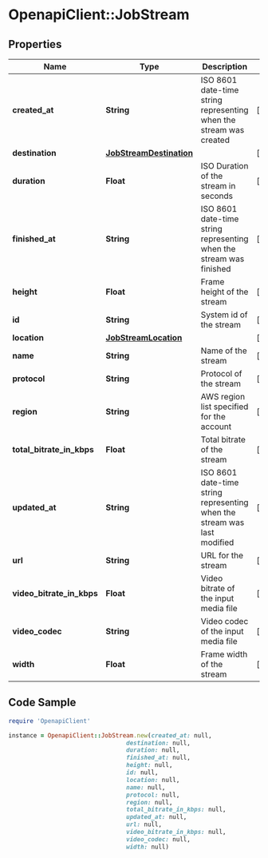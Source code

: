 # OpenapiClient::JobStream

## Properties

Name | Type | Description | Notes
------------ | ------------- | ------------- | -------------
**created_at** | **String** | ISO 8601 date-time string representing when the stream was created | [optional] 
**destination** | [**JobStreamDestination**](JobStreamDestination.md) |  | [optional] 
**duration** | **Float** | ISO Duration of the stream in seconds | [optional] 
**finished_at** | **String** | ISO 8601 date-time string representing when the stream was finished | [optional] 
**height** | **Float** | Frame height of the stream | [optional] 
**id** | **String** | System id of the stream | [optional] 
**location** | [**JobStreamLocation**](JobStreamLocation.md) |  | [optional] 
**name** | **String** | Name of the stream | [optional] 
**protocol** | **String** | Protocol of the stream | [optional] 
**region** | **String** | AWS region list specified for the account | [optional] 
**total_bitrate_in_kbps** | **Float** | Total bitrate of the stream | [optional] 
**updated_at** | **String** | ISO 8601 date-time string representing when the stream was last modified | [optional] 
**url** | **String** | URL for the stream | [optional] 
**video_bitrate_in_kbps** | **Float** | Video bitrate of the input media file | [optional] 
**video_codec** | **String** | Video codec of the input media file | [optional] 
**width** | **Float** | Frame width of the stream | [optional] 

## Code Sample

```ruby
require 'OpenapiClient'

instance = OpenapiClient::JobStream.new(created_at: null,
                                 destination: null,
                                 duration: null,
                                 finished_at: null,
                                 height: null,
                                 id: null,
                                 location: null,
                                 name: null,
                                 protocol: null,
                                 region: null,
                                 total_bitrate_in_kbps: null,
                                 updated_at: null,
                                 url: null,
                                 video_bitrate_in_kbps: null,
                                 video_codec: null,
                                 width: null)
```


